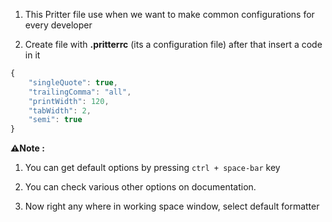 1. This Pritter file use when we want to make common configurations for every developer


2. Create file with **.pritterrc** (its a configuration file) after that insert a code in it

```js
{
    "singleQuote": true,
    "trailingComma": "all",
    "printWidth": 120,
    "tabWidth": 2,
    "semi": true
}
```

**⚠️Note :** 
   1. You can get default options by pressing ```ctrl + space-bar``` key
    
   2. You can check various other options on documentation. 


3. Now right any where in working space window, select default formatter 
